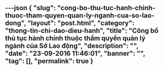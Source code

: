---json
{
    "slug": "cong-bo-thu-tuc-hanh-chinh-thuoc-tham-quyen-quan-ly-nganh-cua-so-lao-dong",
    "layout": "post.html",
    "category": "thong-tin-chi-dao-dieu-hanh",
    "title": "Công bố thủ tục hành chính thuộc thẩm quyền quản lý ngành của Sở Lao động",
    "description": "",
    "date": "23-09-2016 11:46:01",
    "banner": "",
    "tag": [],
    "permalink": true
}
---

